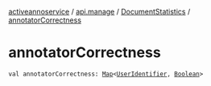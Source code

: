 [activeannoservice](../../index.md) / [api.manage](../index.md) / [DocumentStatistics](index.md) / [annotatorCorrectness](./annotator-correctness.md)

# annotatorCorrectness

`val annotatorCorrectness: `[`Map`](https://kotlinlang.org/api/latest/jvm/stdlib/kotlin.collections/-map/index.html)`<`[`UserIdentifier`](../../project.userroles/-user-identifier.md)`, `[`Boolean`](https://kotlinlang.org/api/latest/jvm/stdlib/kotlin/-boolean/index.html)`>`